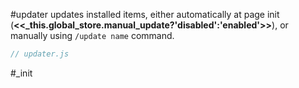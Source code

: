 #updater updates installed items, either automatically at page init (**<<_this.global_store.manual_update?'disabled':'enabled'>>**), or manually using `/update name` command.

```js:js_removed:updater.js
// updater.js
```

#_init